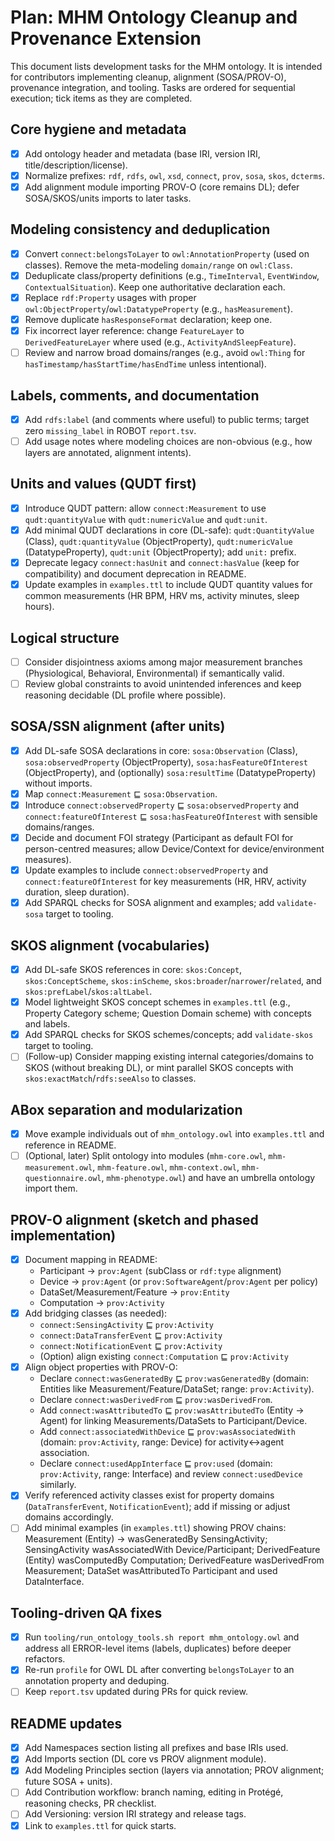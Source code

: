 # Plan: MHM Ontology Cleanup and Provenance Extension

This document lists development tasks for the MHM ontology. It is intended for contributors implementing cleanup, alignment (SOSA/PROV-O), provenance integration, and tooling. Tasks are ordered for sequential execution; tick items as they are completed.

## Core hygiene and metadata

- [x] Add ontology header and metadata (base IRI, version IRI, title/description/license).
- [x] Normalize prefixes: `rdf`, `rdfs`, `owl`, `xsd`, `connect`, `prov`, `sosa`, `skos`, `dcterms`.
- [x] Add alignment module importing PROV-O (core remains DL); defer SOSA/SKOS/units imports to later tasks.

## Modeling consistency and deduplication

- [x] Convert `connect:belongsToLayer` to `owl:AnnotationProperty` (used on classes). Remove the meta-modeling `domain/range` on `owl:Class`.
- [x] Deduplicate class/property definitions (e.g., `TimeInterval`, `EventWindow`, `ContextualSituation`). Keep one authoritative declaration each.
- [x] Replace `rdf:Property` usages with proper `owl:ObjectProperty`/`owl:DatatypeProperty` (e.g., `hasMeasurement`).
- [x] Remove duplicate `hasResponseFormat` declaration; keep one.
- [x] Fix incorrect layer reference: change `FeatureLayer` to `DerivedFeatureLayer` where used (e.g., `ActivityAndSleepFeature`).
- [ ] Review and narrow broad domains/ranges (e.g., avoid `owl:Thing` for `hasTimestamp/hasStartTime/hasEndTime` unless intentional).

## Labels, comments, and documentation

- [x] Add `rdfs:label` (and comments where useful) to public terms; target zero `missing_label` in ROBOT `report.tsv`.
- [ ] Add usage notes where modeling choices are non-obvious (e.g., how layers are annotated, alignment intents).

## Units and values (QUDT first)

- [x] Introduce QUDT pattern: allow `connect:Measurement` to use `qudt:quantityValue` with `qudt:numericValue` and `qudt:unit`.
- [x] Add minimal QUDT declarations in core (DL-safe): `qudt:QuantityValue` (Class), `qudt:quantityValue` (ObjectProperty), `qudt:numericValue` (DatatypeProperty), `qudt:unit` (ObjectProperty); add `unit:` prefix.
- [x] Deprecate legacy `connect:hasUnit` and `connect:hasValue` (keep for compatibility) and document deprecation in README.
- [x] Update examples in `examples.ttl` to include QUDT quantity values for common measurements (HR BPM, HRV ms, activity minutes, sleep hours).

## Logical structure

- [ ] Consider disjointness axioms among major measurement branches (Physiological, Behavioral, Environmental) if semantically valid.
- [ ] Review global constraints to avoid unintended inferences and keep reasoning decidable (DL profile where possible).

## SOSA/SSN alignment (after units)

- [x] Add DL-safe SOSA declarations in core: `sosa:Observation` (Class), `sosa:observedProperty` (ObjectProperty), `sosa:hasFeatureOfInterest` (ObjectProperty), and (optionally) `sosa:resultTime` (DatatypeProperty) without imports.
- [x] Map `connect:Measurement` ⊑ `sosa:Observation`.
- [x] Introduce `connect:observedProperty` ⊑ `sosa:observedProperty` and `connect:featureOfInterest` ⊑ `sosa:hasFeatureOfInterest` with sensible domains/ranges.
- [x] Decide and document FOI strategy (Participant as default FOI for person-centred measures; allow Device/Context for device/environment measures).
- [x] Update examples to include `connect:observedProperty` and `connect:featureOfInterest` for key measurements (HR, HRV, activity duration, sleep duration).
- [x] Add SPARQL checks for SOSA alignment and examples; add `validate-sosa` target to tooling.

## SKOS alignment (vocabularies)

- [x] Add DL-safe SKOS references in core: `skos:Concept`, `skos:ConceptScheme`, `skos:inScheme`, `skos:broader`/`narrower`/`related`, and `skos:prefLabel`/`skos:altLabel`.
- [x] Model lightweight SKOS concept schemes in `examples.ttl` (e.g., Property Category scheme; Question Domain scheme) with concepts and labels.
- [x] Add SPARQL checks for SKOS schemes/concepts; add `validate-skos` target to tooling.
- [ ] (Follow-up) Consider mapping existing internal categories/domains to SKOS (without breaking DL), or mint parallel SKOS concepts with `skos:exactMatch`/`rdfs:seeAlso` to classes.

## ABox separation and modularization

- [x] Move example individuals out of `mhm_ontology.owl` into `examples.ttl` and reference in README.
- [ ] (Optional, later) Split ontology into modules (`mhm-core.owl`, `mhm-measurement.owl`, `mhm-feature.owl`, `mhm-context.owl`, `mhm-questionnaire.owl`, `mhm-phenotype.owl`) and have an umbrella ontology import them.

## PROV-O alignment (sketch and phased implementation)

- [x] Document mapping in README: 
  - Participant → `prov:Agent` (subClass or `rdf:type` alignment)
  - Device → `prov:Agent` (or `prov:SoftwareAgent`/`prov:Agent` per policy)
  - DataSet/Measurement/Feature → `prov:Entity`
  - Computation → `prov:Activity`
- [x] Add bridging classes (as needed): 
  - `connect:SensingActivity` ⊑ `prov:Activity`
  - `connect:DataTransferEvent` ⊑ `prov:Activity`
  - `connect:NotificationEvent` ⊑ `prov:Activity`
  - (Option) align existing `connect:Computation` ⊑ `prov:Activity`
- [x] Align object properties with PROV-O: 
  - Declare `connect:wasGeneratedBy` ⊑ `prov:wasGeneratedBy` (domain: Entities like Measurement/Feature/DataSet; range: `prov:Activity`).
  - Declare `connect:wasDerivedFrom` ⊑ `prov:wasDerivedFrom`.
  - Add `connect:wasAttributedTo` ⊑ `prov:wasAttributedTo` (Entity → Agent) for linking Measurements/DataSets to Participant/Device.
  - Add `connect:associatedWithDevice` ⊑ `prov:wasAssociatedWith` (domain: `prov:Activity`, range: Device) for activity↔agent association.
  - Declare `connect:usedAppInterface` ⊑ `prov:used` (domain: `prov:Activity`, range: Interface) and review `connect:usedDevice` similarly.
- [x] Verify referenced activity classes exist for property domains (`DataTransferEvent`, `NotificationEvent`); add if missing or adjust domains accordingly.
- [ ] Add minimal examples (in `examples.ttl`) showing PROV chains: Measurement (Entity) → wasGeneratedBy SensingActivity; SensingActivity wasAssociatedWith Device/Participant; DerivedFeature (Entity) wasComputedBy Computation; DerivedFeature wasDerivedFrom Measurement; DataSet wasAttributedTo Participant and used DataInterface.

## Tooling-driven QA fixes

- [x] Run `tooling/run_ontology_tools.sh report mhm_ontology.owl` and address all ERROR-level items (labels, duplicates) before deeper refactors.
- [x] Re-run `profile` for OWL DL after converting `belongsToLayer` to an annotation property and deduping.
- [ ] Keep `report.tsv` updated during PRs for quick review.

## README updates

- [x] Add Namespaces section listing all prefixes and base IRIs used.
- [x] Add Imports section (DL core vs PROV alignment module).
- [x] Add Modeling Principles section (layers via annotation; PROV alignment; future SOSA + units).
- [ ] Add Contribution workflow: branch naming, editing in Protégé, reasoning checks, PR checklist.
- [ ] Add Versioning: version IRI strategy and release tags.
- [x] Link to `examples.ttl` for quick starts.
